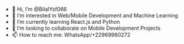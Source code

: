 - 👋 Hi, I’m @BilalYsf066
- 👀 I’m interested in Web/Mobile Development and Machine Learning
- 🌱 I’m currently learning React.js and Python
- 💞️ I’m looking to collaborate on Mobile Development Projects
- 📫 How to reach me: WhatsApp/+22969980272

<!---
BilalYsf066/BilalYsf066 is a ✨ special ✨ repository because its `README.md` (this file) appears on your GitHub profile.
You can click the Preview link to take a look at your changes.
--->

